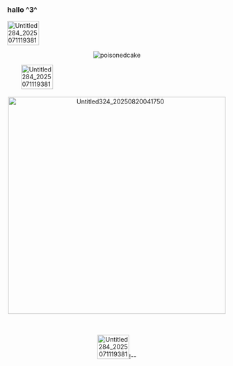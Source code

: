 ### hallo ^3^

<img width="73" height="56" alt="Untitled284_20250711193810" src="https://github.com/user-attachments/assets/072bb0a0-910c-44ef-a0b6-049d408f8f08" />


<p align="center"> <img src="https://komarev.com/ghpvc/?username=poisonedcake&label=　　SWEETEST+SHEEPLE!!!!　.　　&color=FAE49B&style=flat" alt="poisonedcake" />

  　　
<img width="73" height="56" alt="Untitled284_20250711193810" src="https://github.com/user-attachments/assets/072bb0a0-910c-44ef-a0b6-049d408f8f08" />

<p align="center"> <img width="500" height="500" alt="Untitled324_20250820041750" src="https://github.com/user-attachments/assets/a444dbc3-ad33-4ba0-8ce3-1f689d13b454" />


  
　　
<p align="center"> <img width="73" height="56" alt="Untitled284_20250711193810" src="https://github.com/user-attachments/assets/072bb0a0-910c-44ef-a0b6-049d408f8f08" />!--
